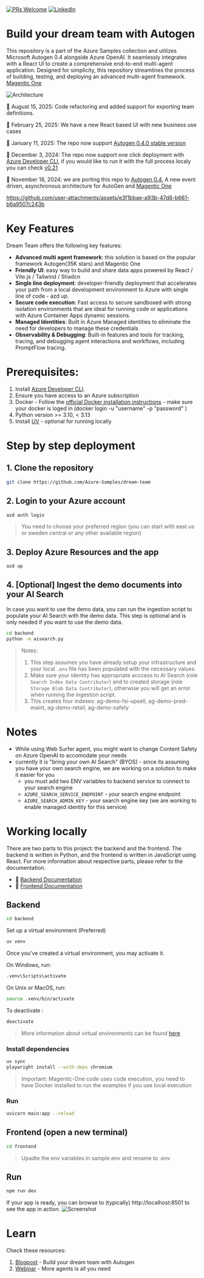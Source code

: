 [![PRs Welcome](https://img.shields.io/badge/PRs-welcome-brightgreen.svg?style=flat-square)](http://makeapullrequest.com)
[![LinkedIn](https://img.shields.io/badge/LinkedIn-Connect-blue)](https://www.linkedin.com/in/yaniv-vaknin-7a8324178/)

# Build your dream team with Autogen

This repository is a part of the Azure Samples collection and utilizes Microsoft Autogen 0.4 alongside Azure OpenAI. It seamlessly integrates with a React UI to create a comprehensive end-to-end multi-agent application. Designed for simplicity, this repository streamlines the process of building, testing, and deploying an advanced multi-agent framework. [Magentic One](https://www.microsoft.com/en-us/research/articles/magentic-one-a-generalist-multi-agent-system-for-solving-complex-tasks/)
 

![Architecture](assets/architecture.png)

:tada: August 15, 2025: Code refactoring and added support for exporting team definitions.

:tada: February 25, 2025: We have a new React based UI with new business use cases

:tada: January 11, 2025: The repo now support [Autogen 0.4.0 stable version](https://microsoft.github.io/autogen/stable/)

:tada: December 3, 2024: The repo now support one click deployment with [Azure Developer CLI](https://learn.microsoft.com/en-us/azure/developer/azure-developer-cli/), if you would like to run it with the full process localy you can check [v0.21](https://github.com/yanivvak/dream-team/tree/v0.21)

:tada: November 18, 2024: we are porting this repo to  [Autogen 0.4](https://microsoft.github.io/autogen/0.4.0.dev6/index.html), A new event driven, asynchronous architecture for AutoGen and [Magentic One](https://github.com/microsoft/autogen/tree/main/python/packages/autogen-magentic-one)


https://github.com/user-attachments/assets/e3f1bbae-a93b-47d8-b661-b6a9507c243b


# Key Features

Dream Team offers the following key features:

- **Advanced multi agent framework**: this solution is based on the popular framework Autogen(35K stars) and Magentic One
- **Friendly UI**: easy way to build and share data apps powered by React / Vite.js / Tailwind / Shadcn
- **Single line deployment**: developer-friendly deployment that accelerates your path from a local development environment to Azure with single line of code - azd up.
- **Secure code execution**:  Fast access to secure sandboxed with strong isolation environments that are ideal for running code or applications with Azure Container Apps dynamic sessions.
- **Managed Identities**: Built in Azure Managed identities to eliminate the need for developers to manage these credentials
- **Observability & Debugging**: Built-in features and tools for tracking, tracing, and debugging agent interactions and workflows, including PromptFlow tracing.


# Prerequisites:

1. Install [Azure Developer CLI](https://learn.microsoft.com/en-us/azure/developer/azure-developer-cli/install-azd?tabs=winget-windows%2Cbrew-mac%2Cscript-linux&pivots=os-windows).
2. Ensure you have access to an Azure subscription
3. Docker - Follow the [official Docker installation instructions](https://docs.docker.com/get-started/get-docker/) - make sure your docker is loged in (docker login -u "username" -p "password"
 )
4. Python version >= 3.10, < 3.13
5. Install [UV](https://github.com/astral-sh/uv?tab=readme-ov-file#installation) - optional for running locally


# Step by step deployment
   
## 1. Clone the repository     
```bash  
git clone https://github.com/Azure-Samples/dream-team  
```
## 2. Login to your Azure account
```bash
azd auth login
```
> You need to choose your preferred region (you can start with east us or sweden central or any other available region)

## 3. Deploy Azure Resources and the app

```bash
azd up
```

## 4. [Optional] Ingest the demo documents into your AI Search

In case you want to use the demo data, you can run the ingestion script to populate your AI Search with the demo data. This step is optional and is only needed if you want to use the demo data.

```bash
cd backend
python -m aisearch.py
```

> Notes:
> 1. This step assumes you have already setup your infrastructure and your local `.env` file has been populated with the necessary values.
> 2. Make sure your identity has appropriate acccess to AI Search (role `Search Index Data Contributor`) and to created storage (role `Storage Blob Data Contributor`), otherwise you will get an error when running the ingestion script.
> 3. This creates four indexes: ag-demo-fsi-upsell, ag-demo-pred-maint, ag-demo-retail, ag-demo-safety

# Notes 
- While using Web Surfer agent, you might want to change Content Safety on Azure OpenAI to accomodate your needs
- currently it is "bring your own AI Search" (BYOS) - since its assuming you have your own search engine, we are working on a solution to make it easier for you
   - you must add two ENV variables to backend service to connect to your search engine
   - `AZURE_SEARCH_SERVICE_ENDPOINT` - your search engine endpoint
   - `AZURE_SEARCH_ADMIN_KEY` - your search engine key (we are working to enable managed identity for this service)
 

# Working locally  

There are two parts to this project: the backend and the frontend. The backend is written in Python, and the frontend is written in JavaScript using React. For more information about respective parts, please refer to the documentation.

- 🦾 [Backend Documentation](./docs/backend.md)
- 🦾 [Frontend Documentation](./docs/frontend.md)

## Backend

```bash  
cd backend  
```
Set up a virtual environment (Preferred)
```bash
uv venv
```
Once you’ve created a virtual environment, you may activate it.

On Windows, run:
```bash
.venv\Scripts\activate
```
On Unix or MacOS, run:
```bash
source .venv/bin/activate
```
To deactivate :
```bash
deactivate
```
> More information about virtual environments can be found [here](https://docs.python.org/3/tutorial/venv.html)

### Install dependencies
```bash
uv sync
playwright install --with-deps chromium
```

> Important: Magentic-One code uses code execution, you need to have Docker installed to run the examples if you use local execution

### Run
```bash
uvicorn main:app --reload
```

## Frontend (open a new terminal)
```bash
cd frontend
```
> Upadte the env variables in sample.env and rename to .env

## Run
```bash
npm run dev
```
If your app is ready, you can browse to (typically) http://localhost:8501 to see the app in action.
![Screenshot](./assets/application.png)

# Learn
Check these resources:
1. [Blogpost](https://techcommunity.microsoft.com/blog/Azure-AI-Services-blog/build-your-dream-team-with-autogen/4157961) - Build your dream team with Autogen
2. [Webinar](https://youtu.be/wB9gD9FkgNA?si=WU3H0QL37RCiTGvl) - More agents is all you need
